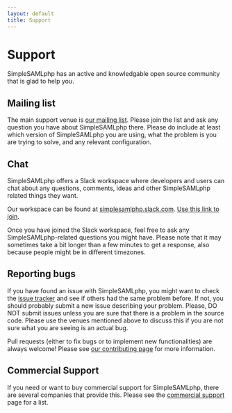 ```yaml
---
layout: default
title: Support
---
```

# Support

SimpleSAMLphp has an active and knowledgable open source community that is glad to help you.

## Mailing list

The main support venue is [our mailing list](/lists). Please join the list and ask any question
you have about SimpleSAMLphp there. Please do include at least which version of SimpleSAMLphp
you are using, what the problem is you are trying to solve, and any relevant configuration.

## Chat

SimpleSAMLphp offers a Slack workspace where developers and users can chat
about any questions, comments, ideas and other SimpleSAMLphp related things they
want.

Our workspace can be found at [simplesamlphp.slack.com](https://simplesamlphp.slack.com/).
[Use this link to join](https://edu.nl/ssp-chat).

Once you have joined the Slack workspace, feel free to ask any SimpleSAMLphp-related questions you might have.
Please note that it may sometimes take a bit longer than a few minutes to get a response, also because people might be in different timezones. 

## Reporting bugs

If you have found an issue with SimpleSAMLphp, you might want to check the [issue tracker](https://github.com/simplesamlphp/simplesamlphp/issues)
and see if others had the same problem before. If not, you should probably submit a new issue describing your problem.
Please, DO NOT submit issues unless you are sure that there is a problem in the source code. Please use the
venues mentioned above to discuss this if you are not sure what you are seeing is an actual bug.

Pull requests (either to fix bugs or to implement new functionalities) are always welcome! Please
see [our contributing page](/contributing) for more information.

## Commercial Support

If you need or want to buy commercial support for SimpleSAMLphp, there are several companies that provide this.
Please see the [commercial support](commercial) page for a list.

